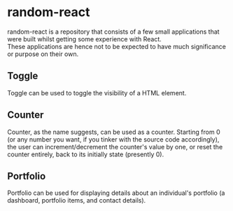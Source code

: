 # random-react
random-react is a repository that consists of a few small applications that were built whilst getting some experience with React.<br/>
These applications are hence not to be expected to have much significance or purpose on their own.
## Toggle
Toggle can be used to toggle the visibility of a HTML element.
## Counter
Counter, as the name suggests, can be used as a counter. Starting from 0 (or any number you want, if you tinker with the source code accordingly), the user can increment/decrement the counter's value by one, or reset the counter entirely, back to its initially state (presently 0).
## Portfolio 
Portfolio can be used for displaying details about an individual's portfolio (a dashboard, portfolio items, and contact details).